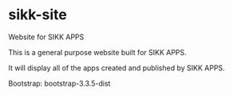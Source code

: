 # sikk-site
Website for SIKK APPS

This is a general purpose website built for SIKK APPS.

It will display all of the apps created and published by SIKK APPS.

Bootstrap: bootstrap-3.3.5-dist